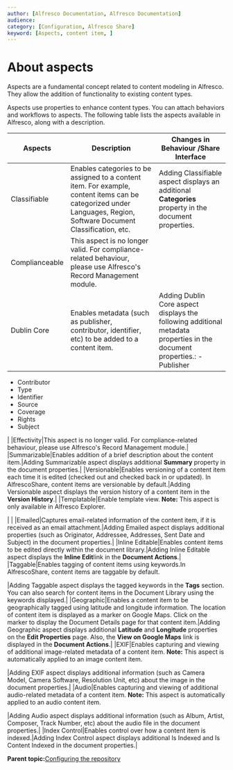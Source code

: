 ```yaml
---
author: [Alfresco Documentation, Alfresco Documentation]
audience: 
category: [Configuration, Alfresco Share]
keyword: [Aspects, content item, ]
---
```


# About aspects

Aspects are a fundamental concept related to content modeling in Alfresco. They allow the addition of functionality to existing content types.

Aspects use properties to enhance content types. You can attach behaviors and workflows to aspects. The following table lists the aspects available in Alfresco, along with a description.

|Aspects|Description|Changes in Behaviour /Share Interface|
|-------|-----------|-------------------------------------|
|Classifiable|Enables categories to be assigned to a content item. For example, content items can be categorized under Languages, Region, Software Document Classification, etc.|Adding Classifiable aspect displays an additional **Categories** property in the document properties.|
|Complianceable|This aspect is no longer valid. For compliance-related behaviour, please use Alfresco's Record Management module.| |
|Dublin Core|Enables metadata \(such as publisher, contributor, identifier, etc\) to be added to a content item.|Adding Dublin Core aspect displays the following additional metadata properties in the document properties.: -   Publisher
-   Contributor
-   Type
-   Identifier
-   Source
-   Coverage
-   Rights
-   Subject

|
|Effectivity|This aspect is no longer valid. For compliance-related behaviour, please use Alfresco's Record Management module.|
|Summarizable|Enables addition of a brief description about the content item.|Adding Summarizable aspect displays additional **Summary** property in the document properties.|
|Versionable|Enables versioning of a content item each time it is edited \(checked out and checked back in or updated\). In AlfrescoShare, content items are versionable by default.|Adding Versionable aspect displays the version history of a content item in the **Version History**.|
|Templatable|Enable template view. **Note:** This aspect is only available in Alfresco Explorer.

| |
|Emailed|Captures email-related information of the content item, if it is received as an email attachment.|Adding Emailed aspect displays additional properties \(such as Originator, Addressee, Addresses, Sent Date and Subject\) in the document properties.|
|Inline Editable|Enables content items to be edited directly within the document library.|Adding Inline Editable aspect displays the **Inline Edit**link in the **Document Actions**.|
|Taggable|Enables tagging of content items using keywords.In AlfrescoShare, content items are taggable by default.

|Adding Taggable aspect displays the tagged keywords in the **Tags** section. You can also search for content items in the Document Library using the keywords displayed.|
|Geographic|Enables a content item to be geographically tagged using latitude and longitude information. The location of content item is displayed as a marker on Google Maps. Click on the marker to display the Document Details page for that content item.|Adding Geographic aspect displays additional **Latitude** and **Longitude** properties on the **Edit Properties** page. Also, the **View on Google Maps** link is displayed in the **Document Actions**.|
|EXIF|Enables capturing and viewing of additional image-related metadata of a content item. **Note:** This aspect is automatically applied to an image content item.

|Adding EXIF aspect displays additional information \(such as Camera Model, Camera Software, Resolution Unit, etc\) about the image in the document properties.|
|Audio|Enables capturing and viewing of additional audio-related metadata of a content item. **Note:** This aspect is automatically applied to an audio content item.

|Adding Audio aspect displays additional information \(such as Album, Artist, Composer, Track Number, etc\) about the audio file in the document properties.|
|Index Control|Enables control over how a content item is indexed.|Adding Index Control aspect displays additional Is Indexed and Is Content Indexed in the document properties.|

**Parent topic:**[Configuring the repository](../concepts/intro-core.md)

